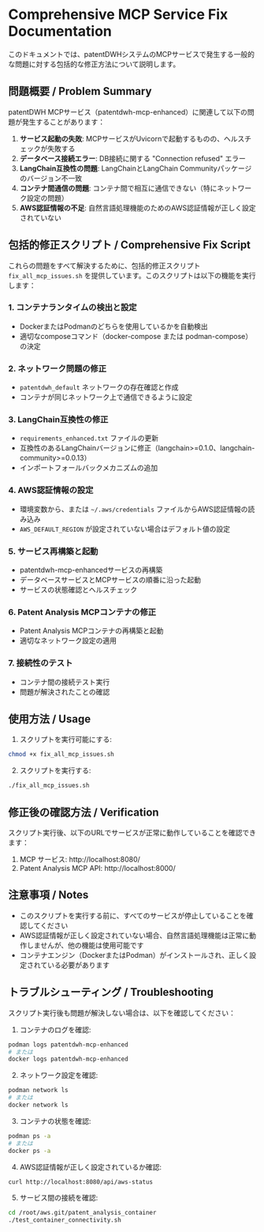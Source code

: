 # Comprehensive MCP Service Fix Documentation

このドキュメントでは、patentDWHシステムのMCPサービスで発生する一般的な問題に対する包括的な修正方法について説明します。

## 問題概要 / Problem Summary

patentDWH MCPサービス（patentdwh-mcp-enhanced）に関連して以下の問題が発生することがあります：

1. **サービス起動の失敗**: MCPサービスがUvicornで起動するものの、ヘルスチェックが失敗する
2. **データベース接続エラー**: DB接続に関する "Connection refused" エラー
3. **LangChain互換性の問題**: LangChainとLangChain Communityパッケージのバージョン不一致
4. **コンテナ間通信の問題**: コンテナ間で相互に通信できない（特にネットワーク設定の問題）
5. **AWS認証情報の不足**: 自然言語処理機能のためのAWS認証情報が正しく設定されていない

## 包括的修正スクリプト / Comprehensive Fix Script

これらの問題をすべて解決するために、包括的修正スクリプト `fix_all_mcp_issues.sh` を提供しています。このスクリプトは以下の機能を実行します：

### 1. コンテナランタイムの検出と設定

- DockerまたはPodmanのどちらを使用しているかを自動検出
- 適切なcomposeコマンド（docker-compose または podman-compose）の決定

### 2. ネットワーク問題の修正

- `patentdwh_default` ネットワークの存在確認と作成
- コンテナが同じネットワーク上で通信できるように設定

### 3. LangChain互換性の修正

- `requirements_enhanced.txt` ファイルの更新
- 互換性のあるLangChainバージョンに修正（langchain>=0.1.0、langchain-community>=0.0.13）
- インポートフォールバックメカニズムの追加

### 4. AWS認証情報の設定

- 環境変数から、または `~/.aws/credentials` ファイルからAWS認証情報の読み込み
- `AWS_DEFAULT_REGION` が設定されていない場合はデフォルト値の設定

### 5. サービス再構築と起動

- patentdwh-mcp-enhancedサービスの再構築
- データベースサービスとMCPサービスの順番に沿った起動
- サービスの状態確認とヘルスチェック

### 6. Patent Analysis MCPコンテナの修正

- Patent Analysis MCPコンテナの再構築と起動
- 適切なネットワーク設定の適用

### 7. 接続性のテスト

- コンテナ間の接続テスト実行
- 問題が解決されたことの確認

## 使用方法 / Usage

1. スクリプトを実行可能にする:
```bash
chmod +x fix_all_mcp_issues.sh
```

2. スクリプトを実行する:
```bash
./fix_all_mcp_issues.sh
```

## 修正後の確認方法 / Verification

スクリプト実行後、以下のURLでサービスが正常に動作していることを確認できます：

1. MCP サービス: http://localhost:8080/
2. Patent Analysis MCP API: http://localhost:8000/

## 注意事項 / Notes

- このスクリプトを実行する前に、すべてのサービスが停止していることを確認してください
- AWS認証情報が正しく設定されていない場合、自然言語処理機能は正常に動作しませんが、他の機能は使用可能です
- コンテナエンジン（DockerまたはPodman）がインストールされ、正しく設定されている必要があります

## トラブルシューティング / Troubleshooting

スクリプト実行後も問題が解決しない場合は、以下を確認してください：

1. コンテナのログを確認:
```bash
podman logs patentdwh-mcp-enhanced
# または
docker logs patentdwh-mcp-enhanced
```

2. ネットワーク設定を確認:
```bash
podman network ls
# または
docker network ls
```

3. コンテナの状態を確認:
```bash
podman ps -a
# または
docker ps -a
```

4. AWS認証情報が正しく設定されているか確認:
```bash
curl http://localhost:8080/api/aws-status
```

5. サービス間の接続を確認:
```bash
cd /root/aws.git/patent_analysis_container
./test_container_connectivity.sh
```
